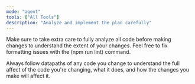 ```yaml
---
mode: "agent"
tools: ["All Tools"]
description: "Analyze and implement the plan carefully"
---
```


Make sure to take extra care to fully analyze all code before making changes to understand the extent of your changes. Feel free to fix formatting issues with the (npm run lint) command.

Always follow datapaths of any code you change to understand the full affect of the code you're changing, what it does, and how the changes you make will affect it.
